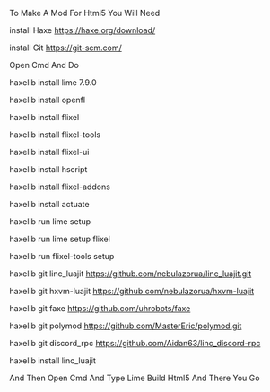 To Make A Mod For Html5
You Will Need

install Haxe https://haxe.org/download/

install Git https://git-scm.com/

Open Cmd And Do

haxelib install lime 7.9.0

haxelib install openfl

haxelib install flixel

haxelib install flixel-tools

haxelib install flixel-ui

haxelib install hscript

haxelib install flixel-addons

haxelib install actuate

haxelib run lime setup

haxelib run lime setup flixel

haxelib run flixel-tools setup

haxelib git linc_luajit https://github.com/nebulazorua/linc_luajit.git

haxelib git hxvm-luajit https://github.com/nebulazorua/hxvm-luajit

haxelib git faxe https://github.com/uhrobots/faxe

haxelib git polymod https://github.com/MasterEric/polymod.git

haxelib git discord_rpc https://github.com/Aidan63/linc_discord-rpc

haxelib install linc_luajit

And Then Open Cmd And Type Lime Build Html5 And There You Go
